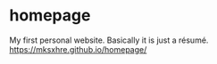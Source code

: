 # homepage
My first personal website. Basically it is just a résumé.
https://mksxhre.github.io/homepage/
